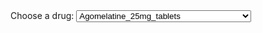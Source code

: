 <html>
    <head>
        <meta charset="UTF-8">
        <title>Temperature Data Bar Graph</title>
        <script type="text/javascript" src="https://cdnjs.cloudflare.com/ajax/libs/Chart.js/2.8.0/Chart.min.js"></script>
        <script type="text/javascript" src="https://cdnjs.cloudflare.com/ajax/libs/d3/5.7.0/d3.min.js"></script>
    </head>
    <body>
	<form>
  		<label for="cars">Choose a drug:</label>
  		<select name="cars" id="cars" onchange="updateChart()">
			<option value="Agomelatine_25mg_tablets">Agomelatine_25mg_tablets</option>
			<option value="Agomelatine_Tab_25mg">Agomelatine_Tab_25mg</option>
			<option value="Aripiprazole_1mg_ml_oral_solution">Aripiprazole_1mg_ml_oral_solution</option>
			<option value="Aripiprazole_Oral_Soln_5mg_5ml">Aripiprazole_Oral_Soln_5mg_5ml</option>
			<option value="Atomoxetine_25mg_capsules">Atomoxetine_25mg_capsules</option>
			<option value="Atomoxetine_40mg_capsules">Atomoxetine_40mg_capsules</option>
			<option value="Atomoxetine_HCl_Cap_25mg">Atomoxetine_HCl_Cap_25mg</option>
			<option value="Atomoxetine_HCl_Cap_40mg">Atomoxetine_HCl_Cap_40mg</option>
			<option value="Circadin_Tab_2mg_M_R">Circadin_Tab_2mg_M_R</option>
			<option value="Clonazepam_500microgram_tablets">Clonazepam_500microgram_tablets</option>
			<option value="Clonazepam_Tab_500mcg">Clonazepam_Tab_500mcg</option>
			<option value="Clonidine_25microgram_tablets">Clonidine_25microgram_tablets</option>
			<option value="Clonidine_HCl_Tab_25mcg">Clonidine_HCl_Tab_25mcg</option>
			<option value="Concerta_XL_18mg_tablets">Concerta_XL_18mg_tablets</option>
			<option value="Concerta_XL_27mg_tablets">Concerta_XL_27mg_tablets</option>
			<option value="Concerta_XL_36mg_tablets">Concerta_XL_36mg_tablets</option>
			<option value="Concerta_XL_Tab_18mg">Concerta_XL_Tab_18mg</option>
			<option value="Concerta_XL_Tab_27mg">Concerta_XL_Tab_27mg</option>
			<option value="Concerta_XL_Tab_36mg">Concerta_XL_Tab_36mg</option>
			<option value="Duloxetine_HCl_Cap_G_R_60mg">Duloxetine_HCl_Cap_G_R_60mg</option>
			<option value="Equasym_XL_10mg_capsules">Equasym_XL_10mg_capsules</option>
			<option value="Equasym_XL_20mg_capsules">Equasym_XL_20mg_capsules</option>
			<option value="Equasym_XL_30mg_capsules">Equasym_XL_30mg_capsules</option>
			<option value="Equasym_XL_Cap_10mg">Equasym_XL_Cap_10mg</option>
			<option value="Equasym_XL_Cap_20mg">Equasym_XL_Cap_20mg</option>
			<option value="Equasym_XL_Cap_30mg">Equasym_XL_Cap_30mg</option>
			<option value="Fluoxetine_20mg_5ml_oral_solution">Fluoxetine_20mg_5ml_oral_solution</option>
			<option value="Fluoxetine_60mg_capsules">Fluoxetine_60mg_capsules</option>
			<option value="Fluoxetine_HCl_Cap_60mg">Fluoxetine_HCl_Cap_60mg</option>
			<option value="Fluoxetine_HCl_Oral_Soln_20mg_5ml">Fluoxetine_HCl_Oral_Soln_20mg_5ml</option>
			<option value="Lorazepam_1mg_tablets">Lorazepam_1mg_tablets</option>
			<option value="Lorazepam_Tab_1mg">Lorazepam_Tab_1mg</option>
			<option value="Medikinet_XL_10mg_capsules">Medikinet_XL_10mg_capsules</option>
			<option value="Medikinet_XL_20mg_capsules">Medikinet_XL_20mg_capsules</option>
			<option value="Medikinet_XL_Cap_10mg">Medikinet_XL_Cap_10mg</option>
			<option value="Medikinet_XL_Cap_20mg">Medikinet_XL_Cap_20mg</option>
			<option value="Melatonin_Tab_2mg_M_R">Melatonin_Tab_2mg_M_R</option>
			<option value="Methylphenidate_10mg_tablets">Methylphenidate_10mg_tablets</option>
			<option value="Methylphenidate_5mg_tablets">Methylphenidate_5mg_tablets</option>
			<option value="Methylphenidate_HCl_Tab_10mg">Methylphenidate_HCl_Tab_10mg</option>
			<option value="Methylphenidate_HCl_Tab_5mg">Methylphenidate_HCl_Tab_5mg</option>
			<option value="Mirtazapine_15mg_tablets">Mirtazapine_15mg_tablets</option>
			<option value="Mirtazapine_30mg_tablets">Mirtazapine_30mg_tablets</option>
			<option value="Mirtazapine_45mg_tablets">Mirtazapine_45mg_tablets</option>
			<option value="Mirtazapine_Tab_15mg">Mirtazapine_Tab_15mg</option>
			<option value="Mirtazapine_Tab_30mg">Mirtazapine_Tab_30mg</option>
			<option value="Mirtazapine_Tab_45mg">Mirtazapine_Tab_45mg</option>
			<option value="Olanzapine_10mg_tablets">Olanzapine_10mg_tablets</option>
			<option value="Olanzapine_15mg_tablets">Olanzapine_15mg_tablets</option>
			<option value="Olanzapine_Tab_10mg">Olanzapine_Tab_10mg</option>
			<option value="Olanzapine_Tab_15mg">Olanzapine_Tab_15mg</option>
			<option value="Procyclidine_5mg_tablets">Procyclidine_5mg_tablets</option>
			<option value="Procyclidine_HCl_Tab_5mg">Procyclidine_HCl_Tab_5mg</option>
			<option value="Promethazine_HCl_Tab_25mg">Promethazine_HCl_Tab_25mg</option>
			<option value="Promethazine_hydrochloride_25mg_tablets">Promethazine_hydrochloride_25mg_tablets</option>
			<option value="Quetiapine_100mg_tablets">Quetiapine_100mg_tablets</option>
			<option value="Quetiapine_150mg_tablets">Quetiapine_150mg_tablets</option>
			<option value="Quetiapine_200mg_tablets">Quetiapine_200mg_tablets</option>
			<option value="Quetiapine_300mg_tablets">Quetiapine_300mg_tablets</option>
			<option value="Quetiapine_Tab_100mg">Quetiapine_Tab_100mg</option>
			<option value="Quetiapine_Tab_150mg">Quetiapine_Tab_150mg</option>
			<option value="Quetiapine_Tab_200mg">Quetiapine_Tab_200mg</option>
			<option value="Quetiapine_Tab_300mg">Quetiapine_Tab_300mg</option>
			<option value="Risperidone_1mg_tablets">Risperidone_1mg_tablets</option>
			<option value="Risperidone_2mg_tablets">Risperidone_2mg_tablets</option>
			<option value="Risperidone_3mg_tablets">Risperidone_3mg_tablets</option>
			<option value="Risperidone_500microgram_tablets">Risperidone_500microgram_tablets</option>
			<option value="Risperidone_Tab_1mg">Risperidone_Tab_1mg</option>
			<option value="Risperidone_Tab_2mg">Risperidone_Tab_2mg</option>
			<option value="Risperidone_Tab_3mg">Risperidone_Tab_3mg</option>
			<option value="Risperidone_Tab_500mcg">Risperidone_Tab_500mcg</option>
			<option value="Sertraline_100mg_tablets">Sertraline_100mg_tablets</option>
			<option value="Sertraline_50mg_tablets">Sertraline_50mg_tablets</option>
			<option value="Sertraline_HCl_Tab_100mg">Sertraline_HCl_Tab_100mg</option>
			<option value="Sertraline_HCl_Tab_50mg">Sertraline_HCl_Tab_50mg</option>
			<option value="Venlafaxine_HCl_Tab_75mg">Venlafaxine_HCl_Tab_75mg</option>
			<option value="Venlafaxine_Tab_150mg_M_R">Venlafaxine_Tab_150mg_M_R</option>
			<option value="Venlafaxine_Tab_225mg_M_R">Venlafaxine_Tab_225mg_M_R</option>
			<option value="Venlafaxine_Tab_75mg">Venlafaxine_Tab_75mg</option>
			<option value="Venlafaxine_Tab_75mg_M_R">Venlafaxine_Tab_75mg_M_R</option>
  		</select>
  		<br><br>
	</form>
        <canvas id="chart"></canvas>
        <script>
		var chart;
		var tmp = document.getElementById('cars').value;
		var file = 'docs/database/individual_drugs_6monthly/'.concat(tmp,'.csv');			
		d3.csv(file).then(makeChart);				
		function makeChart(days) {
				var test = document.getElementById('cars').value;
			        var title = test;
				// var title = 'Predictions of prescriptions at OUH';
				var dayLabel = days.map(function(d){return d.time});
				var dayTemp = days.map(function(d) {return d.Y});
				var dayPred = days.map(function(d) {return d.Ybar});
				// Set Min for better visiable range
				var minX = d3.min(dayTemp);
				minX -= 10;
					
				chart = new Chart('chart', {
			    		type: 'bar',
					    data: {
						labels: dayLabel,
						datasets: [
						    {
							label: 'Actual',
							data: dayTemp,
							backgroundColor: '#A0EFFD',
							},
							{
								label: 'Predicted',
								data: dayPred,
								backgroundColor: '#DAA0FD',
							}
						]
						},
					options: {
						title: {
				    		display: true,
						    text: title,
					},
					legend: {
						    display: true
					},
					scales: {
					    yAxes: [
						{
						    display: true,
          					    scaleLabel: {
           						 display: true,
           						 labelString: 'Total quantity prescribed'
         					 },
					}
				    ]
					    xAxes: [
						{
						    display: true,
          					    scaleLabel: {
           						 display: true,
           						 labelString: 'Period'
         					 },
						    ticks: {
							suggestedMin: minX,
					    }
					}
				    ]
				}	
			    }
			});
		
		    };
		function updateChart()
		{
			var tmp = document.getElementById('cars').value;
			var file = 'docs/database/individual_drugs/'.concat(tmp,'.csv');
			// var chart = document.getElementById('chart');	
			// chart.data.datasets.pop();
			// chart.update();
			chart.destroy();
			d3.csv(file).then(makeChart);			
		};		
        </script>
    </body>
</html>
